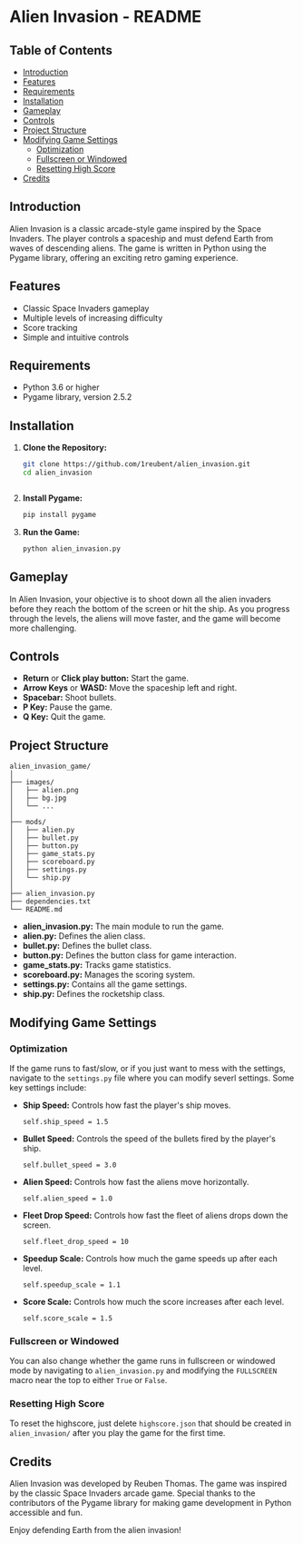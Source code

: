 # Alien Invasion - README

## Table of Contents
- [Introduction](#introduction)
- [Features](#features)
- [Requirements](#requirements)
- [Installation](#installation)
- [Gameplay](#gameplay)
- [Controls](#controls)
- [Project Structure](#project-structure)
- [Modifying Game Settings](#modifying-game-settings)
    - [Optimization](#optimization)
    - [Fullscreen or Windowed](#fullscreen-or-windowed)
    - [Resetting High Score](#resetting-high-score)
- [Credits](#credits)

## Introduction
Alien Invasion is a classic arcade-style game inspired by the Space Invaders. The player controls a spaceship and must defend Earth from waves of descending aliens. The game is written in Python using the Pygame library, offering an exciting retro gaming experience.

## Features
- Classic Space Invaders gameplay
- Multiple levels of increasing difficulty
- Score tracking
- Simple and intuitive controls

## Requirements
- Python 3.6 or higher
- Pygame library, version 2.5.2

## Installation
1. __Clone the Repository:__
   ```bash
   git clone https://github.com/1reubent/alien_invasion.git
   cd alien_invasion
   


2. __Install Pygame:__
    ```bash
    pip install pygame

3. __Run the Game:__
    ```bash
    python alien_invasion.py

## Gameplay
In Alien Invasion, your objective is to shoot down all the alien invaders before they reach the bottom of the screen or hit the ship. As you progress through the levels, the aliens will move faster, and the game will become more challenging.

## Controls
- __Return__ or __Click play button:__ Start the game.
- __Arrow Keys__ or __WASD:__ Move the spaceship left and right.
- __Spacebar:__ Shoot bullets.
- __P Key:__ Pause the game.
- __Q Key:__ Quit the game.

## Project Structure
```
alien_invasion_game/
│
├── images/
│   ├── alien.png
│   ├── bg.jpg
│   └── ...
│
├── mods/
│   ├── alien.py
│   ├── bullet.py
│   ├── button.py
│   ├── game_stats.py
│   ├── scoreboard.py
│   ├── settings.py
│   └── ship.py
│
├── alien_invasion.py
├── dependencies.txt
└── README.md
```
- __alien_invasion.py:__ The main module to run the game.
- __alien.py:__ Defines the alien class.
- __bullet.py:__ Defines the bullet class.
- __button.py:__ Defines the button class for game interaction.
- __game_stats.py:__ Tracks game statistics.
- __scoreboard.py:__ Manages the scoring system.
- __settings.py:__ Contains all the game settings.
- __ship.py:__ Defines the rocketship class.

## Modifying Game Settings

### Optimization
If the game runs to fast/slow, or if you just want to mess with the settings, navigate to the `settings.py` file where you can modify severl settings. Some key settings include:
- __Ship Speed:__ Controls how fast the player's ship moves.

    `self.ship_speed = 1.5`

- __Bullet Speed:__ Controls the speed of the bullets fired by the player's ship.

    `self.bullet_speed = 3.0`

- __Alien Speed:__ Controls how fast the aliens move horizontally.

    `self.alien_speed = 1.0`
- __Fleet Drop Speed:__ Controls how fast the fleet of aliens drops down the screen.

    `self.fleet_drop_speed = 10`
- __Speedup Scale:__ Controls how much the game speeds up after each level.

    `self.speedup_scale = 1.1`

- __Score Scale:__ Controls how much the score increases after each level.

    `self.score_scale = 1.5`

### Fullscreen or Windowed
You can also change whether the game runs in fullscreen or windowed mode by navigating to `alien_invasion.py` and modifying the `FULLSCREEN` macro near the top to either `True` or `False`.

### Resetting High Score
To reset the highscore, just delete `highscore.json` that should be created in `alien_invasion/` after you play the game for the first time.

## Credits
Alien Invasion was developed by Reuben Thomas. The game was inspired by the classic Space Invaders arcade game. Special thanks to the contributors of the Pygame library for making game development in Python accessible and fun.

Enjoy defending Earth from the alien invasion!


